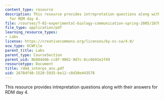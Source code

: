 ```yaml
---
content_type: resource
description: This resource provides intrepretation questions along with their answers
  for RDM day 4.
file: /courses/7-02-experimental-biology-communication-spring-2005/2678df4015205935be12c8d30e443578_rdm4_interps_ans.pdf
file_type: application/pdf
learning_resource_types:
- Labs
license: https://creativecommons.org/licenses/by-nc-sa/4.0/
ocw_type: OCWFile
parent_title: Labs
parent_type: CourseSection
parent_uid: 8b88dd46-cc8f-9062-9d7c-8cc6b91e2f49
resourcetype: Document
title: rdm4_interps_ans.pdf
uid: 2678df40-1520-5935-be12-c8d30e443578
---
```

This resource provides intrepretation questions along with their answers for RDM day 4.